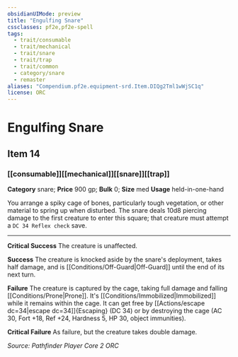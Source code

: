 ```yaml
---
obsidianUIMode: preview
title: "Engulfing Snare"
cssclasses: pf2e,pf2e-spell
tags:
  - trait/consumable
  - trait/mechanical
  - trait/snare
  - trait/trap
  - trait/common
  - category/snare
  - remaster
aliases: "Compendium.pf2e.equipment-srd.Item.DIQg2Tml1wWjSC1q"
license: ORC
---
```

# Engulfing Snare
## Item 14
### [[consumable]][[mechanical]][[snare]][[trap]]

**Category** snare; 
**Price** 900 gp; 
**Bulk** 0; **Size** med
**Usage** held-in-one-hand

You arrange a spiky cage of bones, particularly tough vegetation, or other material to spring up when disturbed. The snare deals 10d8 piercing damage to the first creature to enter this square; that creature must attempt a `DC 34 Reflex check` save.

* * *

**Critical Success** The creature is unaffected.

**Success** The creature is knocked aside by the snare's deployment, takes half damage, and is [[Conditions/Off-Guard|Off-Guard]] until the end of its next turn.

**Failure** The creature is captured by the cage, taking full damage and falling [[Conditions/Prone|Prone]]. It's [[Conditions/Immobilized|Immobilized]] while it remains within the cage. It can get free by [[Actions/escape dc=34|escape dc=34]]{Escaping} (DC 34) or by destroying the cage (AC 30, Fort +18, Ref +24, Hardness 5, HP 30, object immunities).

**Critical Failure** As failure, but the creature takes double damage.

*Source: Pathfinder Player Core 2*
*ORC*